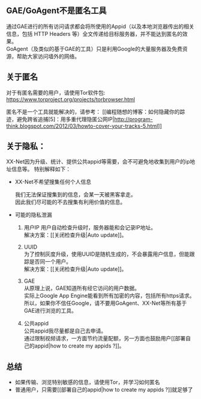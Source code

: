 ## GAE/GoAgent不是匿名工具

通过GAE进行的所有访问请求都会将所使用的Appid（以及本地浏览器传出的相关信息，包括 HTTP Headers 等）全文传递给目标服务器，并不能达到匿名的效果。   
GoAgent（及类似的基于GAE的工具）只是利用Google的大量服务器及免费资源，帮助大家访问墙外的网络。  

## 关于匿名
对于有匿名需要的用户，请使用Tor软件包:   
https://www.torproject.org/projects/torbrowser.html

匿名不是一个工具就能解决的，请参考：
[[编程随想的博客：如何隐藏你的踪迹，避免跨省追捕[5]：用多重代理隐匿公网IP|http://program-think.blogspot.com/2012/03/howto-cover-your-tracks-5.html]]


## 关于隐私：
XX-Net因为升级、统计、提供公共appid等需要，会不可避免地收集到用户的ip地址信息等。
特别解释如下：  
+ XX-Net不希望搜集任何个人信息

  我们无法保证搜集到的信息，会某一天被黑客拿走。  
  因此我们尽可能的不去搜集有利用价值的信息。  

+ 可能的隐私泄漏

  1. 用户IP
  用户自动检查升级时，服务器能和会记录IP地址。  
  解决方案：[[关闭检查升级|Auto update]]。  
  
  2. UUID  
  为了控制灰度升级，使用UUID是随机生成的，不会暴露用户信息，但能跟踪是否同一个用户。  
  解决方案：[[关闭检查升级|Auto update]]。  

  3. GAE  
  从原理上说，GAE知道所有经它访问的用户数据。  
  实际上Google App Engine能看到所有加密的内容，包括所有https请求。  
  所以，如果你不信任Google，请不要用GoAgent、XX-Net等所有基于GAE进行浏览的工具。

  4. 公共appid  
  公共appid我尽量都是自己去申请。  
  通过限制视频请求，一方面节约流量配额，另一方面也鼓励用户[[部署自己的appid|how to create my appids ?]]。  


## 总结
+ 如果传输、浏览特别敏感的信息，请使用Tor，并学习如何匿名
+ 普通用户，只需要[[部署自己的appid|how to create my appids ?]]就足够了